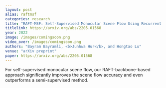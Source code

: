 ```yaml
---
layout: post
alias: raftmsf
categories: research
title: "RAFT-MSF: Self-Supervised Monocular Scene Flow Using Recurrent Optimizer"
titlelink: https://arxiv.org/abs/2205.01568
year: 2022
image: /images/comingsoon.png
video_over: /images/comingsoon.png
authors: "Bayram Bayramli, <b>Junhwa Hur</b>, and Hongtao Lu"
venue: "arXiv preprint"
paper: https://arxiv.org/abs/2205.01568
---
```

For self-supervised monocular scene flow, our RAFT-backbone-based approach significantly improves the scene flow accuracy and even outperforms a semi-supervised method.